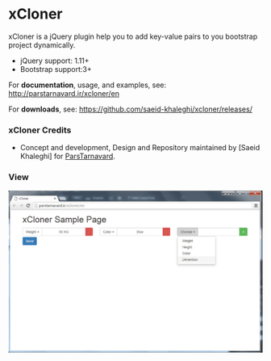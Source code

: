 # xCloner

xCloner is a jQuery plugin help you to add key-value pairs to you bootstrap project dynamically.

- jQuery support: 1.11+
- Bootstrap support:3+

For **documentation**, usage, and examples, see:
http://parstarnavard.ir/xcloner/en

For **downloads**, see:
https://github.com/saeid-khaleghi/xcloner/releases/

### xCloner Credits

- Concept and development, Design and Repository maintained by [Saeid Khaleghi] for [ParsTarnavard](http://parstarnavard.ir/).

### View

![xCloner usage](https://github.com/Saeid-Khaleghi/xcloner/blob/master/img/xcloner.png)